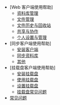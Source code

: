 * [Web 客户端使用帮助]
	* [资料库管理](web_client/file_manage.md)
	* [文件管理](web_client/file_manage.md)
	* [文件历史与回收站](web_client/file_history_recycle.md)
	* [共享与协作](web_client/share_collaboration.md)
	* [个人设置与管理](web_client/personal_setup_and_manage.md)
* [同步客户端使用帮助]
	* [安装客户端](syncing_client/install_syncing_client.md)
	* [同步资料库](syncing_client/syncing_librarise.md)
	* [其他](syncing_client/others.md)
* [挂载盘客户端使用帮助]
	* [安装挂载盘](seadrive_client/install_seadrive_client.md)
	* [使用挂载盘](seadrive_client/usage_seadrive_client.md)
	* [设置挂载盘](seadrive_client/seadrive_setup.md)
	* [挂载盘常见问题](seadrive_client/faq_seadrive.md)
* [常见问题](faq.md)
